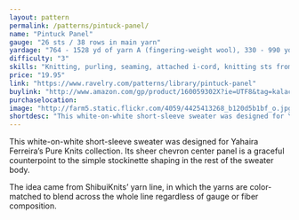 ```yaml
---
layout: pattern
permalink: /patterns/pintuck-panel/
name: "Pintuck Panel"
gauge: "26 sts / 38 rows in main yarn"
yardage: "764 - 1528 yd of yarn A (fingering-weight wool), 330 - 990 yd of yarn B (lace-weight silk-mohair blend)"
difficulty: "3"
skills: "Knitting, purling, seaming, attached i-cord, knitting sts from 2 needles together"
price: "19.95"
link: "https://www.ravelry.com/patterns/library/pintuck-panel"
buylink: "http://www.amazon.com/gp/product/160059302X?ie=UTF8&tag=kalacraimedih-20&linkCode=as2&camp=1789&creative=9325&creativeASIN=160059302X"
purchaselocation: 
image: "http://farm5.static.flickr.com/4059/4425413268_b120d5b1bf_o.jpg"
shortdesc: "This white-on-white short-sleeve sweater was designed for Yahaira Ferreira’s Pure Knits collection. Its sheer chevron center panel is a graceful counterpoint to the simple stockinette shaping in the rest of the sweater body."
---
```


This white-on-white short-sleeve sweater was designed for Yahaira Ferreira’s Pure Knits collection. Its sheer chevron center panel is a graceful counterpoint to the simple stockinette shaping in the rest of the sweater body.

The idea came from ShibuiKnits’ yarn line, in which the yarns are color-matched to blend across the whole line regardless of gauge or fiber composition.